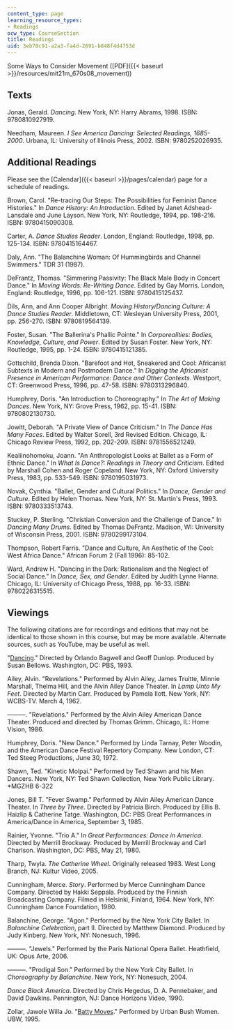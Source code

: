 ```yaml
---
content_type: page
learning_resource_types:
- Readings
ocw_type: CourseSection
title: Readings
uid: 3eb78c91-a2a3-fa4d-2691-b848f4d4753d
---
```


Some Ways to Consider Movement ([PDF]({{< baseurl >}}/resources/mit21m_670s08_movement))

Texts
-----

Jonas, Gerald. _Dancing_. New York, NY: Harry Abrams, 1998. ISBN: 9780810927919.

Needham, Maureen. _I See America Dancing: Selected Readings, 1685-2000_. Urbana, IL: University of Illinois Press, 2002. ISBN: 9780252026935.

Additional Readings
-------------------

Please see the [Calendar]({{< baseurl >}}/pages/calendar) page for a schedule of readings.

Brown, Carol. "Re-tracing Our Steps: The Possibilities for Feminist Dance Histories." In _Dance History: An Introduction_. Edited by Janet Adshead-Lansdale and June Layson. New York, NY: Routledge, 1994, pp. 198-216. ISBN: 9780415090308.

Carter, A. _Dance Studies Reader_. London, England: Routledge, 1998, pp. 125-134. ISBN: 9780415164467.

Daly, Ann. "The Balanchine Woman: Of Hummingbirds and Channel Swimmers." TDR 31 (1987).

DeFrantz, Thomas. "Simmering Passivity: The Black Male Body in Concert Dance." In _Moving Words: Re-Writing Dance_. Edited by Gay Morris. London, England: Routledge, 1996, pp. 106-121. ISBN: 9780415125437.

Dils, Ann, and Ann Cooper Albright. _Moving History/Dancing Culture: A Dance Studies Reader_. Middletown, CT: Wesleyan University Press, 2001, pp. 256-270. ISBN: 9780819564139.

Foster, Susan. "The Ballerina's Phallic Pointe." In _Corporealities: Bodies, Knowledge, Culture, and Power_. Edited by Susan Foster. New York, NY: Routledge, 1995, pp. 1-24. ISBN: 9780415121385.

Gottschild, Brenda Dixon. "Barefoot and Hot, Sneakered and Cool: Africanist Subtexts in Modern and Postmodern Dance." In _Digging the Africanist Presence in American Performance: Dance and Other Contexts_. Westport, CT: Greenwood Press, 1996, pp. 47-58. ISBN: 9780313296840.

Humphrey, Doris. "An Introduction to Choreography." In _The Art of Making Dances_. New York, NY: Grove Press, 1962, pp. 15-41. ISBN: 9780802130730.

Jowitt, Deborah. "A Private View of Dance Criticism." In _The Dance Has Many Faces_. Edited by Walter Sorell, 3rd Revised Edition. Chicago, IL: Chicago Review Press, 1992, pp. 202-209. ISBN: 9781556521249.

Kealiinohomoku, Joann. "An Anthropologist Looks at Ballet as a Form of Ethnic Dance." In _What Is Dance?: Readings in Theory and Criticism_. Edited by Marshall Cohen and Roger Copeland. New York, NY: Oxford University Press, 1983, pp. 533-549. ISBN: 9780195031973.

Novak, Cynthia. "Ballet, Gender and Cultural Politics." In _Dance, Gender and Culture_. Edited by Helen Thomas. New York, NY: St. Martin's Press, 1993. ISBN: 9780333513743.

Stuckey, P. Sterling. "Christian Conversion and the Challenge of Dance." In _Dancing Many Drums_. Edited by Thomas DeFrantz. Madison, WI: University of Wisconsin Press, 2001. ISBN: 9780299173104.

Thompson, Robert Farris. "Dance and Culture, An Aesthetic of the Cool: West Africa Dance." African Forum 2 (Fall 1996): 85-102.

Ward, Andrew H. "Dancing in the Dark: Rationalism and the Neglect of Social Dance." In _Dance, Sex, and Gender_. Edited by Judith Lynne Hanna. Chicago, IL: University of Chicago Press, 1988, pp. 16-33. ISBN: 9780226315515.

Viewings
--------

The following citations are for recordings and editions that may not be identical to those shown in this course, but may be more available. Alternate sources, such as YouTube, may be useful as well.

"[Dancing](http://www.imdb.com/title/tt0296329/)." Directed by Orlando Bagwell and Geoff Dunlop. Produced by Susan Bellows. Washington, DC: PBS, 1993.

Ailey, Alvin. "Revelations." Performed by Alvin Ailey, James Truitte, Minnie Marshall, Thelma Hill, and the Alvin Ailey Dance Theater. In _Lamp Unto My Feet_. Directed by Martin Carr. Produced by Pamela Ilott. New York, NY: WCBS-TV. March 4, 1962.

———. "Revelations." Performed by the Alvin Ailey American Dance Theater. Produced and directed by Thomas Grimm. Chicago, IL: Home Vision, 1986.

Humphrey, Doris. "New Dance." Performed by Linda Tarnay, Peter Woodin, and the American Dance Festival Repertory Company. New London, CT: Ted Steeg Productions, June 30, 1972.

Shawn, Ted. "Kinetic Molpai." Performed by Ted Shawn and his Men Dancers. New York, NY: Ted Shawn Collection, New York Public Library. \*MGZHB 6-322

Jones, Bill T. "Fever Swamp." Performed by Alvin Ailey American Dance Theater. In _Three by Three_. Directed by Patricia Birch. Produced by Ellis B. Haizlip & Catherine Tatge. Washington, DC: PBS Great Performances in America/Dance in America, September 3, 1985.

Rainier, Yvonne. "Trio A." In _Great Performances: Dance in America_. Directed by Merrill Brockway. Produced by Merrill Brockway and Carl Charlson. Washington, DC: PBS, May 21, 1980.

Tharp, Twyla. _The Catherine Wheel_. Originally released 1983. West Long Branch, NJ: Kultur Video, 2005.

Cunningham, Merce. _Story_. Performed by Merce Cunningham Dance Company. Directed by Hakki Seppala. Produced by the Finnish Broadcasting Company. Filmed in Helsinki, Finland, 1964. New York, NY: Cunningham Dance Foundation, 1980.

Balanchine, George. "Agon." Performed by the New York City Ballet. In _Balanchine Celebration_, part II. Directed by Matthew Diamond. Produced by Judy Kinberg. New York, NY: Nonesuch, 1996.

———. "Jewels." Performed by the Paris National Opera Ballet. Heathfield, UK: Opus Arte, 2006.

———. "Prodigal Son." Performed by the New York City Ballet. In _Choreography by Balanchine_. New York, NY: Nonesuch, 2004.

_Dance Black America_. Directed by Chris Hegedus, D. A. Pennebaker, and David Dawkins. Pennington, NJ: Dance Horizons Video, 1990.

Zollar, Jawole Willa Jo. "[Batty Moves](https://www.mitpressjournals.org/doi/pdf/10.1162/DRAM_a_00048)." Performed by Urban Bush Women. UBW, 1995.